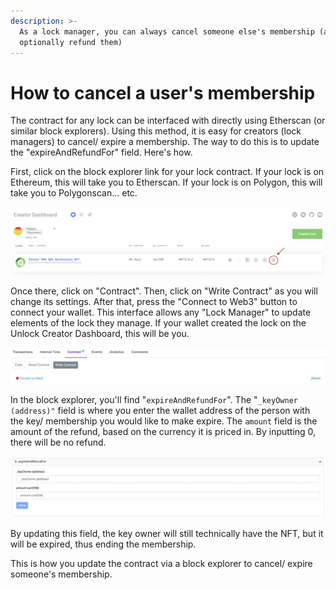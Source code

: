 ```yaml
---
description: >-
  As a lock manager, you can always cancel someone else's membership (and
  optionally refund them)
---
```


# How to cancel a user's membership

The contract for any lock can be interfaced with directly using Etherscan (or similar block explorers). Using this method, it is easy for creators (lock managers) to cancel/ expire a membership. The way to do this is to update the "expireAndRefundFor" field. Here's how.

First, click on the block explorer link for your lock contract. If your lock is on Ethereum, this will take you to Etherscan. If your lock is on Polygon, this will take you to Polygonscan... etc.

![](../../.gitbook/assets/dashboard-etherscan-link.png)

Once there, click on "Contract". Then, click on "Write Contract" as you will change its settings. After that, press the "Connect to Web3" button to connect your wallet. This interface allows any "Lock Manager" to update elements of the lock they manage. If your wallet created the lock on the Unlock Creator Dashboard, this will be you.

![](<../../.gitbook/assets/etherscan-connect-wallet (1).png>)

In the block explorer, you'll find "`expireAndRefundFor`". The "`_keyOwner (address)"` field is where you enter the wallet address of the person with the key/ membership you would like to make expire. The `amount` field is the amount of the refund, based on the currency it is priced in. By inputting 0, there will be no refund.

![](../../.gitbook/assets/etherscan-expire-key.png)

By updating this field, the key owner will still technically have the NFT, but it will be expired, thus ending the membership.

This is how you update the contract via a block explorer to cancel/ expire someone's membership.
